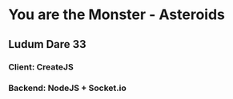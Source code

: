 # You are the Monster - Asteroids
## Ludum Dare 33
### Client: CreateJS
### Backend: NodeJS + Socket.io
